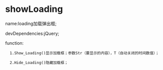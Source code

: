﻿# showLoading
 
 
 name:loading加载弹出框;

 devDependencies:jQuery;
 
 function:

      1.Show_Loading()显示加载框；参数Str（要显示的内容），T（自动关闭的时间数值）； 

      2.Hide_Loading()隐藏加载框；
